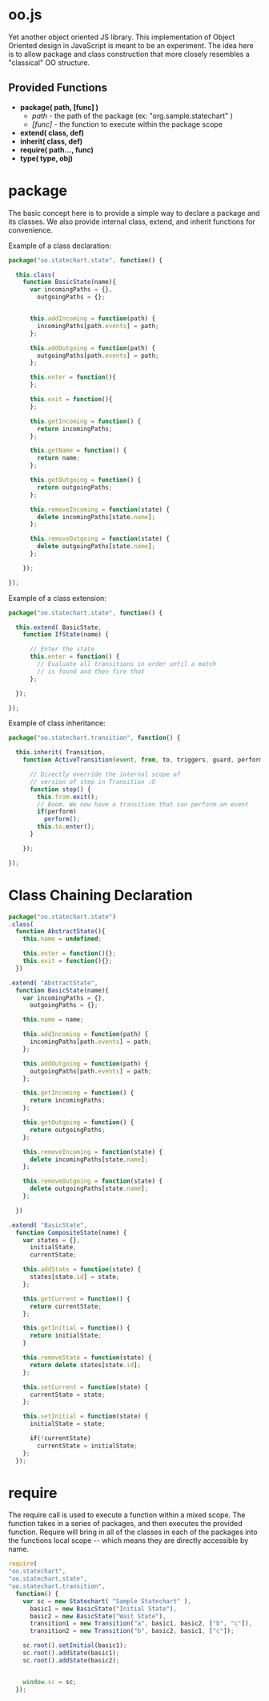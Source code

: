 # oo.js
Yet another object oriented JS library. This implementation of Object Oriented design in JavaScript is meant to be an experiment. The idea here is to allow package and class construction that more closely resembles a "classical" OO structure. 

## Provided Functions
- **package( path, [func] )**
  - _path_ - the path of the package (ex: "org.sample.statechart" )
  - _[func]_ - the function to execute within the package scope
- **extend( class, def)**
- **inherit( class, def)**
- **require( path..., func)**
- **type( type, obj)**

# package
The basic concept here is to provide a simple way to declare a package and its classes. We also provide internal class, extend, and inherit functions for convenience.

Example of a class declaration:
```javascript
package("oo.statechart.state", function() {

  this.class(
    function BasicState(name){
      var incomingPaths = {},
        outgoingPaths = {};


      this.addIncoming = function(path) {
        incomingPaths[path.events] = path;
      };

      this.addOutgoing = function(path) {
        outgoingPaths[path.events] = path;
      };

      this.enter = function(){
      };

      this.exit = function(){
      };

      this.getIncoming = function() {
        return incomingPaths;
      };

      this.getName = function() {
        return name;
      };

      this.getOutgoing = function() {
        return outgoingPaths;
      };

      this.removeIncoming = function(state) {
        delete incomingPaths[state.name];
      };

      this.removeOutgoing = function(state) {
        delete outgoingPaths[state.name];
      };

    });

});
```

Example of a class extension:
```javascript
package("oo.statechart.state", function() {

  this.extend( BasicState,
    function IfState(name) {

      // Enter the state
      this.enter = function() {
        // Evaluate all transitions in order until a match
        // is found and then fire that
      };

  });

});
```

Example of class inheritance:
```javascript
package("oo.statechart.transition", function() {

  this.inherit( Transition,
    function ActiveTransition(event, from, to, triggers, guard, perform){

      // Directly override the internal scope of
      // version of step in Transition :O
      function step() {
        this.from.exit();
        // Boom. We now have a transition that can perform an event
        if(perform)
          perform();
        this.to.enter();
      }

    });

});
```

# Class Chaining Declaration
```javascript
package("oo.statechart.state")
.class(
  function AbstractState(){
    this.name = undefined;

    this.enter = function(){};
    this.exit = function(){};
  })

.extend( "AbstractState",
  function BasicState(name){
    var incomingPaths = {},
      outgoingPaths = {};

    this.name = name;

    this.addIncoming = function(path) {
      incomingPaths[path.events] = path;
    };

    this.addOutgoing = function(path) {
      outgoingPaths[path.events] = path;
    };

    this.getIncoming = function() {
      return incomingPaths;
    };

    this.getOutgoing = function() {
      return outgoingPaths;
    };

    this.removeIncoming = function(state) {
      delete incomingPaths[state.name];
    };

    this.removeOutgoing = function(state) {
      delete outgoingPaths[state.name];
    };

  })

.extend( "BasicState",
  function CompositeState(name) {
    var states = {},
      initialState,
      currentState;

    this.addState = function(state) {
      states[state.id] = state;
    };

    this.getCurrent = function() {
      return currentState;
    };

    this.getInitial = function() {
      return initialState;
    }

    this.removeState = function(state) {
      return delete states[state.id];
    };

    this.setCurrent = function(state) {
      currentState = state;
    };

    this.setInitial = function(state) {
      initialState = state;

      if(!currentState)
        currentState = initialState;
    };
  });
```

# require
The require call is used to execute a function within a mixed scope. The function takes in a series
of packages, and then executes the provided function. Require will bring in all of the classes in each
of the packages into the functions local scope -- which means they are directly accessible by name.
```javascript
require(
"oo.statechart",
"oo.statechart.state",
"oo.statechart.transition",
  function() {
    var sc = new Statechart( "Sample Statechart" ),
      basic1 = new BasicState("Initial State"),
      basic2 = new BasicState("Wait State"),
      transition1 = new Transition("a", basic1, basic2, ["b", "c"]),
      transition2 = new Transition("b", basic2, basic1, ["c"]);

    sc.root().setInitial(basic1);
    sc.root().addState(basic1);
    sc.root().addState(basic2);


    window.sc = sc;
  });
```
